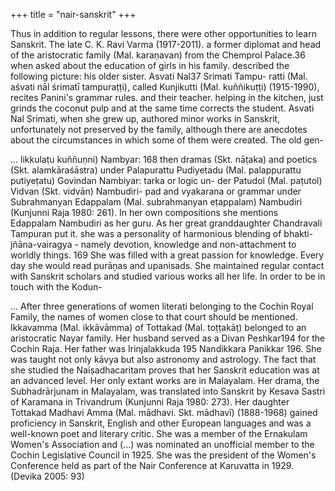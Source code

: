 +++
title = "nair-sanskrit"
+++

Thus in addition to regular lessons, there were other opportunities to learn Sanskrit. The late C. K. Ravi Varma (1917-2011). a former diplomat and head of the aristocratic family (Mal. karaṇavan) from the Chemprol Palace.36 when asked about the education of girls in his family. described the following picture: his older sister. Asvati Nal37 Srimati Tampu- ratti (Mal. aśvati nāl śrimatī tampuraṭṭi), called Kunjikutti (Mal. kuññikuṭṭi) (1915-1990), recites Panini's grammar rules. and their teacher. helping in the kitchen, just grinds the coconut pulp and at the same time corrects the student. Asvati Nal Srimati, when she grew up, authored minor works in Sanskrit, unfortunately not preserved by the family, although there are anecdotes about the circumstances in which some of them were created. The old gen-


... likkulaṭu kuññuṇni) Nambyar: 168 then dramas (Skt. nāṭaka) and poetics (Skt. alamkāraśāstra) under Palapurattu Pudiyetadu (Mal. palappurattu putiyeṭatu) Govindan Nambiyar: tarka or logic un- der Patudol (Mal. paṭutol) Vidvan (Skt. vidvān) Nambudiri- pad and vyakarana or grammar under Subrahmanyan Edappalam (Mal. subrahmanyan eṭappalam) Nambudiri (Kunjunni Raja 1980: 261). In her own compositions she mentions Edappalam Nambudiri as her guru. As her great granddaughter Chandravali Tampuran put it. she was a personality of harmonious blending of bhakti-jñāna-vairagya - namely devotion, knowledge and non-attachment to worldly things. 169 She was filled with a great passion for knowledge. Every day she would read purāņas and upanisads. She maintained regular contact with Sanskrit scholars and studied various works all her life. In order to be in touch with the Kodun-

... After three generations of women literati belonging to the Cochin Royal Family, the names of women close to that court should be mentioned. Ikkavamma (Mal. ikkāvāmma) of Tottakad (Mal. toṭṭakāṭ) belonged to an aristocratic Nayar family. Her husband served as a Divan Peshkar194 for the Cochin Raja. Her father was Irinjalakkuda 195 Nandikkara Panikkar 196. She was taught not only kāvya but also astronomy and astrology. The fact that she studied the Naiṣadhacaritam proves that her Sanskrit education was at an advanced level. Her only extant works are in Malayalam. Her drama, the Subhadrārjunam in Malayalam, was translated into Sanskrit by Kesava Sastri of Karamana in Trivandrum (Kunjunni Raja 1980: 273). Her daughter Tottakad Madhavi Amma (Mal. mādhavi. Skt. mādhavī) (1888-1968) gained proficiency in Sanskrit, English and other European languages and was a well-known poet and literary critic. She was a member of the Ernakulam Women's Association and
(...) was nominated an unofficial member to the Cochin Legislative Council in 1925. She was the president of the Women's Conference held as part of the Nair Conference at Karuvatta in 1929. (Devika 2005: 93)

